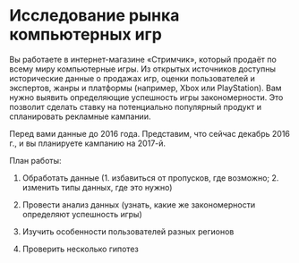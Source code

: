 # Исследование рынка компьютерных игр

Вы работаете в интернет-магазине «Стримчик», который продаёт по всему миру компьютерные игры. Из открытых источников доступны исторические данные о продажах игр, оценки пользователей и экспертов, жанры и платформы (например, Xbox или PlayStation). Вам нужно выявить определяющие успешность игры закономерности. Это позволит сделать ставку на потенциально популярный продукт и спланировать рекламные кампании.

Перед вами данные до 2016 года. Представим, что сейчас декабрь 2016 г., и вы планируете кампанию на 2017-й.

План работы:
1) Обработать данные (1. избавиться от пропусков, где возможно; 2. изменить типы данных, где это нужно)

2) Провести анализ данных (узнать, какие же закономерности определяют успешность игры)

3) Изучить особенности пользователей разных регионов

4) Проверить несколько гипотез
